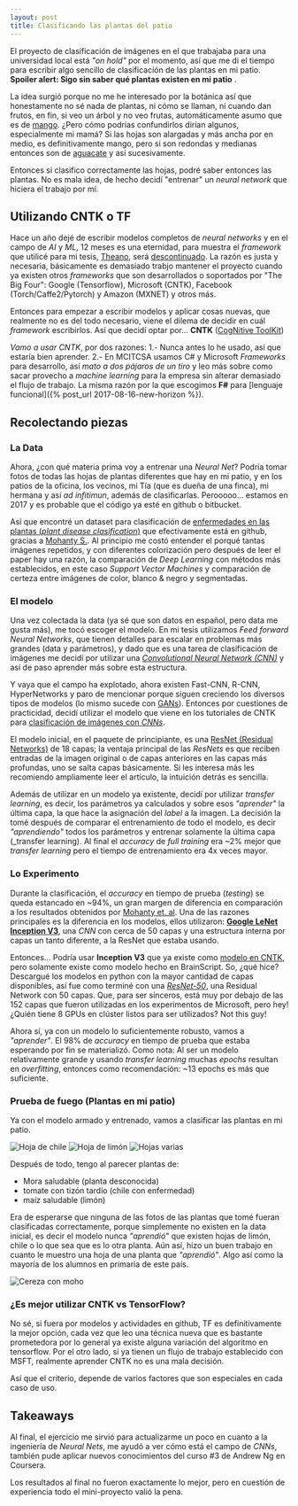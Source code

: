 ```yaml
---
layout: post
title: Clasificando las plantas del patio
---
```


El proyecto de clasificación de imágenes en el que trabajaba para una universidad local está _"on hold"_ por el momento, así que me di el tiempo para escribir algo sencillo de clasificación de las plantas en mi patio. **Spoiler alert: Sigo sin saber qué plantas existen en mi patio** .

La idea surgió porque no me he interesado por la botánica así que honestamente no sé nada de plantas, ni cómo se llaman, ni cuando dan frutos, en fin, si veo un árbol y no veo frutas, automáticamente asumo que es de [mango](https://es.wikipedia.org/wiki/Mangifera). ¿Pero cómo podrías confundirlos dirían algunos, especialmente mi mamá? Si las hojas son alargadas y más ancha por en medio, es definitivamente mango, pero si son redondas y medianas entonces son de [aguacate](https://es.wikipedia.org/wiki/Persea_americana) y así sucesivamente.

Entonces si clasifico correctamente las hojas, podré saber entonces las plantas. No es mala idea, de hecho decidí "entrenar" un _neural network_ que hiciera el trabajo por mí.

## Utilizando CNTK o TF

Hace un año dejé de escribir modelos completos de _neural networks_ y en el campo de _AI_ y _ML_, 12 meses es una eternidad, para muestra el _framework_ que utilicé para mi tesis, [Theano](http://deeplearning.net/software/theano/index.html), será [descontinuado](https://groups.google.com/forum/#!topic/theano-users/7Poq8BZutbY). La razón es justa y necesaria, básicamente es demasiado trabjo mantener el proyecto cuando ya existen otros _frameworks_ que son desarrollados o soportados por "The Big Four": Google (Tensorflow), Microsoft (CNTK), Facebook (Torch/Caffe2/Pytorch) y Amazon (MXNET) y otros más.

Entonces para empezar a escribir modelos y aplicar cosas nuevas, que realmente no es del todo necesario,  viene el dilema de decidir en cuál _framework_ escribirlos. Así que decidí optar por... **CNTK** ([CogNitive ToolKit](https://www.microsoft.com/en-us/cognitive-toolkit/))

_Vamo a usar CNTK_, por dos razones:
1.- Nunca antes lo he usado, así que estaría bien aprender.
2.- En MCITCSA usamos C# y Microsoft _Frameworks_ para desarrollo, así *mato a dos pájaros de un tiro* y leo más sobre como sacar provecho a *machine learning* para la empresa sin alterar demasiado el flujo de trabajo. La misma razón por la que escogimos **F#** para [lenguaje funcional]({% post_url 2017-08-16-new-horizon %}).

## Recolectando piezas 
### La Data
Ahora, ¿con qué materia prima voy a entrenar una _Neural Net_? Podría tomar fotos de todas las hojas de plantas diferentes que hay en mi patio, y en los patios de la oficina, los vecinos, mi Tía (que es dueña de una finca), mi hermana y así _ad infitimun_, además de clasificarlas. Perooooo... estamos en 2017 y es probable que el código ya esté en github o bitbucket.

Así que encontré un dataset para clasificación de [enfermedades en las plantas (_plant disease clasification_)](https://www.ncbi.nlm.nih.gov/pmc/articles/PMC5032846/) que efectivamente está en github, gracias a [Mohanty S.](https://github.com/salathegroup/plantvillage_deeplearning_paper_dataset). Al principio me costó entender el porqué tantas imágenes repetidos, y con diferentes colorización pero después de leer el paper hay una razón, la comparación de _Deep Learning_ con métodos más establecidos, en este caso _Support Vector Machines_ y comparación de certeza entre imágenes de color, blanco & negro y segmentadas.

### El modelo
Una vez colectada la data (ya sé que son datos en español, pero data me gusta más), me tocó escoger el modelo. En mi tesis utilizamos _Feed forward Neural Networks_, que tienen detalles para escalar en problemas más grandes (data y parámetros), y dado que es una tarea de clasificación de imágenes me decidí por utilizar una [_Convolutional Neural Network (CNN)_](https://github.com/Microsoft/CNTK/blob/v2.1/Tutorials/CNTK_103D_MNIST_ConvolutionalNeuralNetwork.ipynb) y así de paso aprender más sobre esta estructura.
 
Y vaya que el campo ha explotado, ahora existen Fast-CNN, R-CNN, HyperNetworks y paro de mencionar porque siguen creciendo los diversos tipos de modelos (lo mismo sucede con [GANs](https://github.com/hindupuravinash/the-gan-zoo)). Entonces por cuestiones de practicidad, decidí utilizar el modelo que viene en los tutoriales de CNTK para [clasificación de imágenes con _CNNs_](https://github.com/Microsoft/CNTK/blob/v2.1/Tutorials/CNTK_103D_MNIST_ConvolutionalNeuralNetwork.ipynb).

El modelo inicial, en el paquete de principiante, es una [ResNet (Residual Networks)](https://arxiv.org/pdf/1512.03385v1.pdf) de 18 capas; la ventaja principal de las _ResNets_ es que reciben entradas de la imagen original o de capas anteriores en las capas más profundas, uno se salta capas básicamente. Si les interesa más les recomiendo ampliamente leer el artículo, la intuición detrás es sencilla.

Además de utilizar en un modelo ya existente, decidí por utilizar _transfer learning_, es decir, los parámetros ya calculados y sobre esos _"aprender"_ la última capa, la que hace la asignación del _label_ a la imagen. La decisión la tomé después de comparar el entrenamiento de todo el modelo, es decir _"aprendiendo"_ todos los parámetros y entrenar solamente la última capa (_transfer learning). Al final el _accuracy_ de _full training_ era ~2% mejor que _transfer learning_ pero el tiempo de entrenamiento era 4x veces mayor. 

### Lo Experimento

Durante la clasificación, el _accuracy_ en tiempo de prueba (_testing_) se queda estancado en ~94%, un gran margen de diferencia en comparación a los resultados obtenidos por [Mohanty et. al](https://www.ncbi.nlm.nih.gov/pmc/articles/PMC5032846/). Una de las razones principales es la diferencia en los modelos, ellos utilizaron: [**Google LeNet Inception V3**](https://arxiv.org/abs/1512.00567), una _CNN_ con cerca de 50 capas y una estructura interna por capas un tanto diferente, a la ResNet que estaba usando.

Entonces... Podría usar **Inception V3** que ya existe como [modelo en CNTK](https://github.com/Microsoft/CNTK/tree/master/Examples/Image/Classification/GoogLeNet/InceptionV3), pero solamente existe como modelo hecho en BrainScript. So, ¿qué hice? Descargué los modelos en python con la mayor cantidad de capas disponibles, así fue como terminé con una [_ResNet-50_](https://github.com/Microsoft/CNTK/blob/master/PretrainedModels/Image.md#resnet), una Residual Network con 50 capas. Que, para ser sinceros, está muy por debajo de las 152 capas que fueron utilizadas en los experimentos de Microsoft, pero hey! ¿Quién tiene 8 GPUs en clúster listos para ser utilizados? Not this guy!

Ahora sí, ya con un modelo lo suficientemente robusto, vamos a _"aprender"_. El 98% de _accuracy_ en tiempo de prueba que estaba esperando por fin se materializó. Como nota: Al ser un modelo relativamente grande y usando _transfer learning_ muchas _epochs_ resultan en _overfitting_, entonces como recomendación: ~13 epochs es más que suficiente.

### Prueba de fuego (Plantas en mi patio)

Ya con el modelo armado y entrenado, vamos a clasificar las plantas en mi patio. 

![Hoja de chile](/img/backyard/leaf_chile_back.jpg )
![Hoja de limón](/img/backyard/leaf_sick.jpg )
![Hojas varias](/img/backyard/hojas_varias.jpg )

Después de todo, tengo al parecer plantas de:
-  Mora saludable (planta desconocida)
- tomate con tizón tardío (chile con enfermedad)
- maíz saludable (limón)

Era de esperarse que ninguna de las fotos de las plantas que tomé fueran clasificadas correctamente, porque simplemente no existen en la data inicial, es decir el modelo nunca _"aprendió"_ que existen hojas de limón, chile o lo que sea que es lo otra planta. Aún así, hizo un buen trabajo en cuanto le muestro una hoja de una planta que _"aprendió"_. Algo así como la mayoría de los alumnos en primaria de este país.

![Cereza con moho](/img/backyard/cherry_leaf_pwmdew.jpg)

### ¿Es mejor utilizar CNTK vs TensorFlow?
 No sé, si fuera por modelos y actividades en github, TF es definitivamente la mejor opción, cada vez que leo una técnica nueva que es bastante prometedora por lo general ya existe alguna variación del algoritmo en tensorflow. Por el otro lado, si ya tienen un flujo de trabajo establecido con MSFT, realmente aprender CNTK no es una mala decisión.

Así que el criterio, depende de varios factores que son especiales en cada caso de uso.

## Takeaways

Al final, el ejercicio me sirvió para actualizarme un poco en cuanto a la ingeniería de _Neural Nets_, me ayudó a ver cómo está el campo de _CNNs_, también pude aplicar nuevos conocimientos del curso #3 de Andrew Ng en Coursera.

Los resultados al final no fueron exactamente lo mejor, pero en cuestión de experiencia todo el mini-proyecto valió la pena.